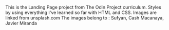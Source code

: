 This is the Landing Page project from The Odin Project curriculum. Styles by using everything I've learned so far with HTML and CSS.
Images are linked from unsplash.com 
The images belong to : 
Sufyan, Cash Macanaya, 
Javier Miranda
